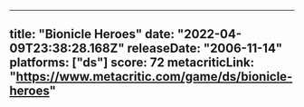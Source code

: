 
---
title: "Bionicle Heroes"
date: "2022-04-09T23:38:28.168Z"
releaseDate: "2006-11-14"
platforms: ["ds"]
score: 72
metacriticLink: "https://www.metacritic.com/game/ds/bionicle-heroes"
---
